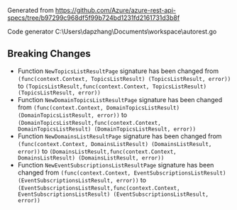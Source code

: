 
Generated from https://github.com/Azure/azure-rest-api-specs/tree/b97299c968df5f99b724bd1231fd2161731d3b8f

Code generator C:\Users\dapzhang\Documents\workspace\autorest.go

## Breaking Changes

- Function `NewTopicsListResultPage` signature has been changed from `(func(context.Context, TopicsListResult) (TopicsListResult, error))` to `(TopicsListResult,func(context.Context, TopicsListResult) (TopicsListResult, error))`
- Function `NewDomainTopicsListResultPage` signature has been changed from `(func(context.Context, DomainTopicsListResult) (DomainTopicsListResult, error))` to `(DomainTopicsListResult,func(context.Context, DomainTopicsListResult) (DomainTopicsListResult, error))`
- Function `NewDomainsListResultPage` signature has been changed from `(func(context.Context, DomainsListResult) (DomainsListResult, error))` to `(DomainsListResult,func(context.Context, DomainsListResult) (DomainsListResult, error))`
- Function `NewEventSubscriptionsListResultPage` signature has been changed from `(func(context.Context, EventSubscriptionsListResult) (EventSubscriptionsListResult, error))` to `(EventSubscriptionsListResult,func(context.Context, EventSubscriptionsListResult) (EventSubscriptionsListResult, error))`

